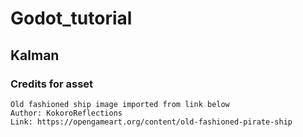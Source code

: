 # Godot_tutorial

## Kalman 
### Credits for asset
    Old fashioned ship image imported from link below 
    Author: KokoroReflections
    Link: https://opengameart.org/content/old-fashioned-pirate-ship
